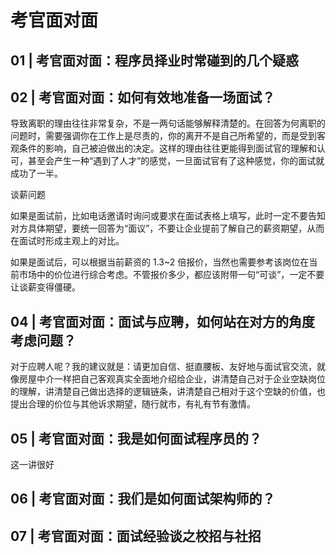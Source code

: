 # 考官面对面

## 01 | 考官面对面：程序员择业时常碰到的几个疑惑

## 02 | 考官面对面：如何有效地准备一场面试？

导致离职的理由往往非常复杂，不是一两句话能够解释清楚的。在回答为何离职的问题时，需要强调你在工作上是尽责的，你的离开不是自己所希望的，而是受到客观条件的影响，自己被迫做出的决定。这样的理由往往更能得到面试官的理解和认可，甚至会产生一种“遇到了人才”的感觉，一旦面试官有了这种感觉，你的面试就成功了一半。

谈薪问题

如果是面试前，比如电话邀请时询问或要求在面试表格上填写，此时一定不要告知对方具体期望，要统一回答为“面议”，不要让企业提前了解自己的薪资期望，从而在面试时形成主观上的对比。

如果是面试后，可以根据当前薪资的 1.3~2 倍报价，当然也需要参考该岗位在当前市场中的价位进行综合考虑。不管报价多少，都应该附带一句“可谈”，一定不要让谈薪变得僵硬。

## 04 | 考官面对面：面试与应聘，如何站在对方的角度考虑问题？

对于应聘人呢？我的建议就是：请更加自信、挺直腰板、友好地与面试官交流，就像房屋中介一样把自己客观真实全面地介绍给企业，讲清楚自己对于企业空缺岗位的理解，讲清楚自己做出选择的逻辑链条，讲清楚自己相对于这个空缺的价值，也提出合理的价位与其他诉求期望，随行就市，有礼有节有激情。

## 05 | 考官面对面：我是如何面试程序员的？

这一讲很好

## 06 | 考官面对面：我们是如何面试架构师的？

## 07 | 考官面对面：面试经验谈之校招与社招

